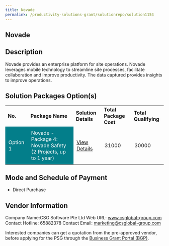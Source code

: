 ```yaml
---
title: Novade
permalink: /productivity-solutions-grant/solutionrepo/solution1154
---
```


## Novade

## Description

Novade provides an enterprise platform for site operations. Novade leverages mobile technology to streamline site processes, facilitate collaboration and improve productivity. The data captured provides insights to improve operations.

## Solution Packages Option(s)

<table>
<tr>
<td><b>No.</b></td>
<td><b>Package Name</b></td>
<td><b>Solution Details</b></td>
<td><b>Total Package Cost</b></td>
<td><b>Total Qualifying</b></td>
</tr>
<tr>
<td style='padding: 10px; background-color: #037E8A; color: #FFFFFF;'>Option 1</td>
<td style='padding: 10px; background-color: #037E8A; color: #FFFFFF;'>Novade - Package 4: Novade Safety (2 Projects, up to 1 year)</td>
<td style='padding: 10px;'><a href='https://www.gobusiness.gov.sg/images/psg/Desensitised_CSG_Software_20200234_Annex_3_Part_4.pdf' target='_blank'>View Details</a></td>
<td style='padding: 10px;'>31000</td>
<td style='padding: 10px;'>30000</td>
</tr>
</table>

## Mode and Schedule of Payment

 - Direct Purchase

## Vendor Information

 Company Name:CSG Software Pte Ltd 
Web URL: www.csglobal-group.com 
Contact Hotline: 65882378 
Contact Email: marketing@csglobal-group.com 


Interested companies can get a quotation from the pre-approved vendor, before applying for the PSG through the <a href='https://www.businessgrants.gov.sg/'>Business Grant Portal (BGP)</a>.

<script src="/jquery/resize-tables.js"></script>
